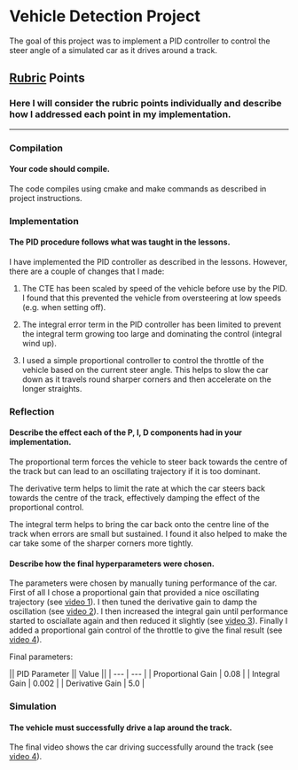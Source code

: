 # Vehicle Detection Project

The goal of this project was to implement a PID controller to control the steer angle of a simulated car as it drives around a track.

## [Rubric](https://review.udacity.com/#!/rubrics/824/view) Points
### Here I will consider the rubric points individually and describe how I addressed each point in my implementation.  

---

### Compilation

#### Your code should compile.

The code compiles using cmake and make commands as described in project instructions.

### Implementation

#### The PID procedure follows what was taught in the lessons.

I have implemented the PID controller as described in the lessons. However, there are a couple of changes that I made:

1) The CTE has been scaled by speed of the vehicle before use by the PID. I found that this prevented the vehicle from oversteering at low speeds (e.g. when setting off).

2) The integral error term in the PID controller has been limited to prevent the integral term growing too large and dominating the control (integral wind up).

3) I used a simple proportional controller to control the throttle of the vehicle based on the current steer angle. This helps to slow the car down as it travels round sharper corners and then accelerate on the longer straights.

### Reflection

#### Describe the effect each of the P, I, D components had in your implementation.

The proportional term forces the vehicle to steer back towards the centre of the track but can lead to an oscillating trajectory if it is too dominant.

The derivative term helps to limit the rate at which the car steers back towards the centre of the track, effectively damping the effect of the proportional control.

The integral term helps to bring the car back onto the centre line of the track when errors are small but sustained. I found it also helped to make the car take some of the sharper corners more tightly.

#### Describe how the final hyperparameters were chosen.

The parameters were chosen by manually tuning performance of the car. First of all I chose a proportional gain that provided a nice oscillating trajectory (see [video 1](./videos/Proportional%20controller.mp4)). I then tuned the derivative gain to damp the oscillation (see [video 2](./videos/Proportional%20and%20Derivative%20controller.mp4)). I then increased the integral gain until performance started to osciallate again and then reduced it slightly (see [video 3](./videos/PID%20controller.mp4)). Finally I added a proportional gain control of the throttle to give the final result (see [video 4](./videos/PID%20controller%20with%20throttle%20control.mp4)).

Final parameters:

|| PID Parameter || Value ||
| --- | --- |
| Proportional Gain | 0.08 |
| Integral Gain | 0.002 |
| Derivative Gain | 5.0 |

### Simulation

#### The vehicle must successfully drive a lap around the track.

The final video shows the car driving successfully around the track (see [video 4](./videos/PID%20controller%20with%20throttle%20control.mp4)).
